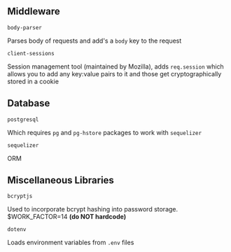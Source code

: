 ## Middleware
```
body-parser
```
Parses body of requests and add's a `body` key to the request

```
client-sessions
```
Session management tool (maintained by Mozilla), adds `req.session` which allows you to add any key:value pairs to it and those get cryptographically stored in a cookie

## Database
```
postgresql
``` 
Which requires `pg` and `pg-hstore` packages to work with `sequelizer`

```
sequelizer
```
ORM

## Miscellaneous Libraries
```
bcryptjs
```
Used to incorporate bcrypt hashing into password storage.
$WORK_FACTOR=14 **(do NOT hardcode)**

```
dotenv
```
Loads environment variables from `.env` files